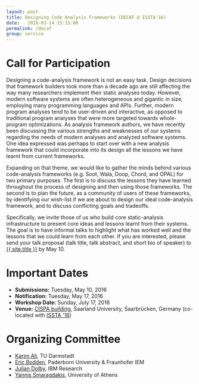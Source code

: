```yaml
---
layout: post
title: Designing Code Analysis Frameworks (DECAF @ ISSTA'16)
date:   2016-03-14 15:15:00
permalink: /decaf
group: service
---
```


# Call for Participation #
Designing a code-analysis framework is not an easy task. Design decisions that framework builders took more than a decade ago are still affecting the way many researchers implement their static analyses today. However, modern software systems are often heterogeneous and gigantic in size, employing many programming languages and APIs. Further, modern program analyses tend to be user-driven and interactive, as opposed to traditional program analyses that were more targeted towards whole-program optimizations. As analysis framework authors, we have recently been discussing the various strengths and weaknesses of our systems regarding the needs of modern analyses and analyzed software systems. One idea expressed was perhaps to start over with a new analysis framework that could incorporate into its design all the lessons we have learnt from current frameworks.

Expanding on that theme, we would like to gather the minds behind various code-analysis frameworks (e.g. Soot, Wala, Doop, Chord, and OPAL) for two primary purposes. The first is to discuss the lessons they have learned throughout the process of designing and then using those frameworks. The second is to plan the future, as a community of users of these frameworks, by identifying our wish-list if we are about to design our ideal code-analysis framework, and to discuss conflicting goals and tradeoffs.

Specifically, we invite those of us who build core static-analysis infrastructure to present core ideas and lessons learnt from their systems. The goal is to have informal talks to highlight what has worked well and the lessons that we could learn from each other. If you are interested, please send your talk proposal (talk title, talk abstract, and short bio of speaker) to <a href="mailto:{{ site.email }}">{{ site.title }}</a> by May 10.

# Important Dates #
* **Submissions:**   Tuesday, May 10, 2016
* **Notification:**  Tuesday, May 17, 2016
* **Workshop Date:** Sunday, July 17, 2016
* **Venue:**         <a href="https://issta2016.cispa.saarland/wp-content/uploads/2016/04/aula.jpg" target="_blank">CISPA building</a>, Saarland University, Saarbrücken, Germany (co-located with <a href="https://issta2016.cispa.saarland/workshops/" target="_blank">ISSTA '16</a>)

# Organizing Committee #
* <a href="http://karimali.ca" target="_blank">Karim Ali</a>, TU Darmstadt
* <a href="http://bodden.de" target="_blank">Eric Bodden</a>, Paderborn University & Fraunhofer IEM
* <a href="http://researcher.watson.ibm.com/researcher/view.php?person=us-dolby" target="_blank">Julian Dolby</a>, IBM Research
* <a href="http://smaragd.org" target="_blank">Yannis Smaragdakis</a>, University of Athens